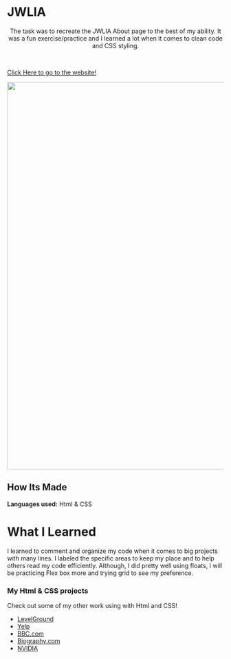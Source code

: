 # JWLIA

<p align="center">
  The task was to recreate the JWLIA About page to the best of my ability. It was a fun exercise/practice and I learned a lot when it comes to clean code and CSS styling.
</p>
&emsp;

[Click Here to go to the website!](https://jwlimirror.netlify.app/)

<p align="center">
<img src="https://github.com/DashlinS/Horoscope/blob/main/gifs/JWLIADemo.gif" width="900">
</p>

## How Its Made 

**Languages used:** Html & CSS

# What I Learned

I learned to comment and organize my code when it comes to big projects with many lines. I labeled the specific areas to keep my place and to help others read my code efficiently. Although, I did pretty well using floats, I will be practicing Flex box more and trying grid to see my preference. 


### My Html & CSS projects 

Check out some of my other work using with Html and CSS!

* [LevelGround]()
* [Yelp](https://github.com/DashlinS/yelp)
* [BBC.com](https://github.com/DashlinS/BBCWebsite)
* [Biography.com](https://github.com/DashlinS/Biography)
* [NVIDIA](https://github.com/DashlinS/nvidia)